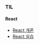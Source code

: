 ### TIL
#### React
- [React 개론](https://github.com/heeJin000/TIL/blob/main/react/%EB%A6%AC%EC%95%A1%ED%8A%B8%EA%B0%9C%EB%A1%A0.md#react)
- [React 실습](https://github.com/heeJin000/TIL/blob/main/react/%EB%A6%AC%EC%95%A1%ED%8A%B8%EA%B0%9C%EB%B0%9C%ED%99%98%EA%B2%BD.md#react-%EA%B0%9C%EB%B0%9C%ED%99%98%EA%B2%BD)